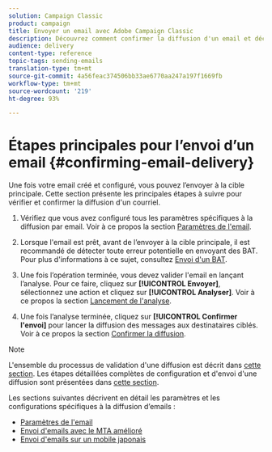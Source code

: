 ```yaml
---
solution: Campaign Classic
product: campaign
title: Envoyer un email avec Adobe Campaign Classic
description: Découvrez comment confirmer la diffusion d'un email et découvrez les spécificités de la diffusion d'emails.
audience: delivery
content-type: reference
topic-tags: sending-emails
translation-type: tm+mt
source-git-commit: 4a56feac374506bb33ae6770aa247a197f1669fb
workflow-type: tm+mt
source-wordcount: '219'
ht-degree: 93%

---
```



# Étapes principales pour l’envoi d’un email {#confirming-email-delivery}

Une fois votre email créé et configuré, vous pouvez l’envoyer à la cible principale. Cette section présente les principales étapes à suivre pour vérifier et confirmer la diffusion d&#39;un courriel.

1. Vérifiez que vous avez configuré tous les paramètres spécifiques à la diffusion par email. Voir à ce propos la section [Paramètres de l&#39;email](../../delivery/using/email-parameters.md).
1. Lorsque l&#39;email est prêt, avant de l’envoyer à la cible principale, il est recommandé de détecter toute erreur potentielle en envoyant des BAT. Pour plus d&#39;informations à ce sujet, consultez [Envoi d&#39;un BAT](../../delivery/using/steps-validating-the-delivery.md#sending-a-proof).

1. Une fois l’opération terminée, vous devez valider l&#39;email en lançant l’analyse. Pour ce faire, cliquez sur **[!UICONTROL Envoyer]**, sélectionnez une action et cliquez sur **[!UICONTROL Analyser]**. Voir à ce propos la section [Lancement de l&#39;analyse](../../delivery/using/steps-validating-the-delivery.md#analyzing-the-delivery).

1. Une fois l’analyse terminée, cliquez sur **[!UICONTROL Confirmer l&#39;envoi]** pour lancer la diffusion des messages aux destinataires ciblés. Voir à ce propos la section [Confirmer la diffusion](../../delivery/using/steps-sending-the-delivery.md#confirming-delivery).

   <!--Add screenshot with analysis done and Confirm delivery button activated.-->

>[!NOTE]
>
>L&#39;ensemble du processus de validation d&#39;une diffusion est décrit dans [cette section](../../delivery/using/steps-validating-the-delivery.md). Les étapes détaillées complètes de configuration et d&#39;envoi d&#39;une diffusion sont présentées dans [cette section](../../delivery/using/steps-sending-the-delivery.md).

Les sections suivantes décrivent en détail les paramètres et les configurations spécifiques à la diffusion d’emails :
<!--* [Generating the mirror page](../../delivery/using/generating-mirror-page.md)
* [Email BCC](../../delivery/using/email-bcc.md)-->
* [Paramètres de l&#39;email](../../delivery/using/email-parameters.md)
* [Envoi d&#39;emails avec le MTA amélioré](../../delivery/using/sending-with-enhanced-mta.md)
* [Envoi d&#39;emails sur un mobile japonais](../../delivery/using/sending-emails-on-japanese-mobiles.md)
